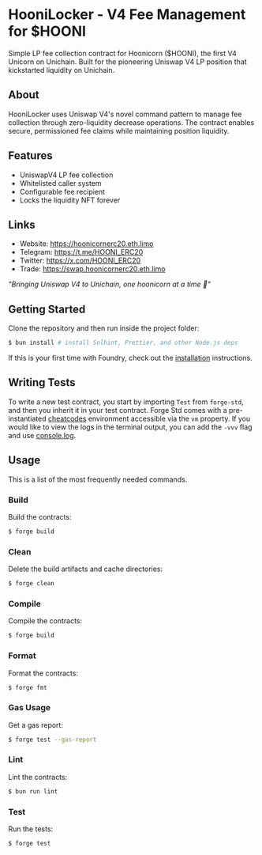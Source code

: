 # HooniLocker - V4 Fee Management for $HOONI

Simple LP fee collection contract for Hoonicorn ($HOONI), the first V4 Unicorn on Unichain. Built for the pioneering Uniswap V4 LP position that kickstarted liquidity on Unichain.

## About
HooniLocker uses Uniswap V4's novel command pattern to manage fee collection through zero-liquidity decrease operations. The contract enables secure, permissioned fee claims while maintaining position liquidity.

## Features
- UniswapV4 LP fee collection
- Whitelisted caller system
- Configurable fee recipient
- Locks the liquidity NFT forever

## Links
- Website: https://hoonicornerc20.eth.limo
- Telegram: https://t.me/HOONI_ERC20
- Twitter: https://x.com/HOONI_ERC20
- Trade: https://swap.hoonicornerc20.eth.limo

*"Bringing Uniswap V4 to Unichain, one hoonicorn at a time 🦄"*


## Getting Started

Clone the repository and then run inside the project folder:

```sh
$ bun install # install Solhint, Prettier, and other Node.js deps
```

If this is your first time with Foundry, check out the
[installation](https://github.com/foundry-rs/foundry#installation) instructions.


## Writing Tests

To write a new test contract, you start by importing `Test` from `forge-std`, and then you inherit it in your test
contract. Forge Std comes with a pre-instantiated [cheatcodes](https://book.getfoundry.sh/cheatcodes/) environment
accessible via the `vm` property. If you would like to view the logs in the terminal output, you can add the `-vvv` flag
and use [console.log](https://book.getfoundry.sh/faq?highlight=console.log#how-do-i-use-consolelog).


## Usage

This is a list of the most frequently needed commands.

### Build

Build the contracts:

```sh
$ forge build
```

### Clean

Delete the build artifacts and cache directories:

```sh
$ forge clean
```

### Compile

Compile the contracts:

```sh
$ forge build
```

### Format

Format the contracts:

```sh
$ forge fmt
```

### Gas Usage

Get a gas report:

```sh
$ forge test --gas-report
```

### Lint

Lint the contracts:

```sh
$ bun run lint
```

### Test

Run the tests:

```sh
$ forge test
```
